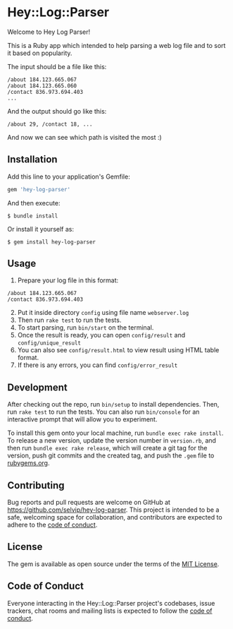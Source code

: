 # Hey::Log::Parser

Welcome to Hey Log Parser!

This is a Ruby app which intended to help parsing a web log file and to sort it based on popularity.

The input should be a file like this:
```
/about 184.123.665.067
/about 184.123.665.060
/contact 836.973.694.403
...
```

And the output should go like this:
```
/about 29, /contact 18, ...
```

And now we can see which path is visited the most :)

## Installation

Add this line to your application's Gemfile:

```ruby
gem 'hey-log-parser'
```

And then execute:

    $ bundle install

Or install it yourself as:

    $ gem install hey-log-parser

## Usage

1. Prepare your log file in this format:
```
/about 184.123.665.067
/contact 836.973.694.403
```
2. Put it inside directory `config` using file name `webserver.log`
3. Then run `rake test` to run the tests.
4. To start parsing, run `bin/start` on the terminal.
5. Once the result is ready, you can open `config/result` and `config/unique_result`
6. You can also see `config/result.html` to view result using HTML table format.
7. If there is any errors, you can find `config/error_result` 

## Development

After checking out the repo, run `bin/setup` to install dependencies. Then, run `rake test` to run the tests. You can also run `bin/console` for an interactive prompt that will allow you to experiment.

To install this gem onto your local machine, run `bundle exec rake install`. To release a new version, update the version number in `version.rb`, and then run `bundle exec rake release`, which will create a git tag for the version, push git commits and the created tag, and push the `.gem` file to [rubygems.org](https://rubygems.org).

## Contributing

Bug reports and pull requests are welcome on GitHub at https://github.com/selvip/hey-log-parser. This project is intended to be a safe, welcoming space for collaboration, and contributors are expected to adhere to the [code of conduct](https://github.com/selvip/hey-log-parser/blob/master/CODE_OF_CONDUCT.md).

## License

The gem is available as open source under the terms of the [MIT License](https://opensource.org/licenses/MIT).

## Code of Conduct

Everyone interacting in the Hey::Log::Parser project's codebases, issue trackers, chat rooms and mailing lists is expected to follow the [code of conduct](https://github.com/selvip/hey-log-parser/blob/master/CODE_OF_CONDUCT.md).
